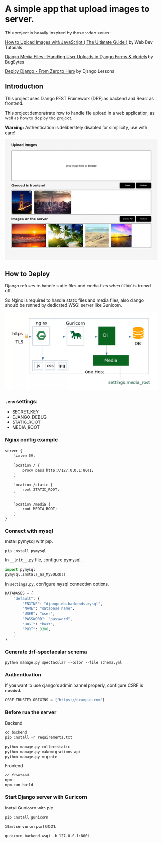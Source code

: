 # A simple app that upload images to server.

This project is heavily inspired by these video series:

[How to Upload Images with JavaScript ( The Ultimate Guide )](https://www.youtube.com/watch?v=EaBSeNSc-2c&list=PLtMugc7g4GarZmGHoO7Yig7e9I2rGMifR) by Web Dev Tutorials

[Django Media Files - Handling User Uploads in Django Forms & Models](https://www.youtube.com/watch?v=lKyH_ZGtvwM) by BugBytes

[Deploy Django - From Zero to Hero](https://www.youtube.com/playlist?list=PLlM3i4cwc8zBRQOGXuLrCLNfpVOuVLuwZ) by Django Lessons

## Introduction

This project uses Django REST Framework (DRF) as backend and React as frontend.

This project demonstrate how to handle file upload in a web application, as well as how to deploy the project.

**Warning:** Authentication is deliberately disabled for simplicity, use with care!

![front_page](pics/front_page.jpg)

## How to Deploy

Django refuses to handle static files and media files when `DEBUG` is truned off.

So Nginx is required to handle static files and media files, also django should be runned by dedicated WSGI server like Gunicorn.

![deploy](pics/deploy.png)

### `.env` settings:

- SECRET_KEY
- DJANGO_DEBUG
- STATIC_ROOT
- MEDIA_ROOT

### Nginx config example

```nginx
server {
    listen 80;

    location / {
        proxy_pass http://127.0.0.1:8001;
    }

    location /static {
        root STATIC_ROOT;
    }

    location /media {
        root MEDIA_ROOT;
    }
}
```

### Connect with mysql

Install pymysql with pip.

```shell
pip install pymysql
```

In `__init__.py` file, configure pymysql.

```python
import pymysql
pymysql.install_as_MySQLdb()
```

In `settings.py`, configure mysql connection options.

```python
DATABASES = {
    "default": {
        "ENGINE": "django.db.backends.mysql",
        "NAME": "database name",
        "USER": "user",
        "PASSWORD": "password",
        "HOST": "host",
        "PORT": 3306,
    }
}
```

### Generate drf-spectacular schema

```shell
python manage.py spectacular --color --file schema.yml
```

### Authentication

If you want to use django's admin pannel properly, configure CSRF is needed.

```python
CSRF_TRUSTED_ORIGINS = ["https://example.com"]
```

### Before run the server

Backend 

```shell
cd backend
pip install -r requirements.txt

python manage.py collectstatic
python manage.py makemigrations api
python manage.py migrate
```
Frontend

```shell
cd frontend
npm i
npm run build
```

### Start Django server with Gunicorn

Install Gunicorn with pip.

```shell
pip install gunicorn
```
Start server on port 8001.

```shell
gunicorn backend.wsgi -b 127.0.0.1:8001
```